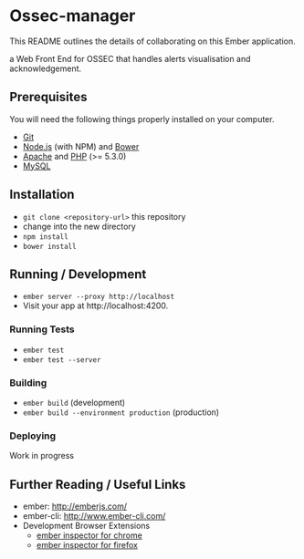 # Ossec-manager

This README outlines the details of collaborating on this Ember application.

 a Web Front End for OSSEC that handles alerts visualisation and acknowledgement. 

## Prerequisites

You will need the following things properly installed on your computer.

* [Git](http://git-scm.com/)
* [Node.js](http://nodejs.org/) (with NPM) and [Bower](http://bower.io/)
* [Apache](http://www.apache.org) and [PHP](http://php.net) (>= 5.3.0)
* [MySQL](http://www.mysql.com)

## Installation

* `git clone <repository-url>` this repository
* change into the new directory
* `npm install`
* `bower install`

## Running / Development

* `ember server --proxy http://localhost`
* Visit your app at http://localhost:4200.


### Running Tests

* `ember test`
* `ember test --server`

### Building

* `ember build` (development)
* `ember build --environment production` (production)

### Deploying

Work in progress

## Further Reading / Useful Links

* ember: http://emberjs.com/
* ember-cli: http://www.ember-cli.com/
* Development Browser Extensions
  * [ember inspector for chrome](https://chrome.google.com/webstore/detail/ember-inspector/bmdblncegkenkacieihfhpjfppoconhi)
  * [ember inspector for firefox](https://addons.mozilla.org/en-US/firefox/addon/ember-inspector/)

